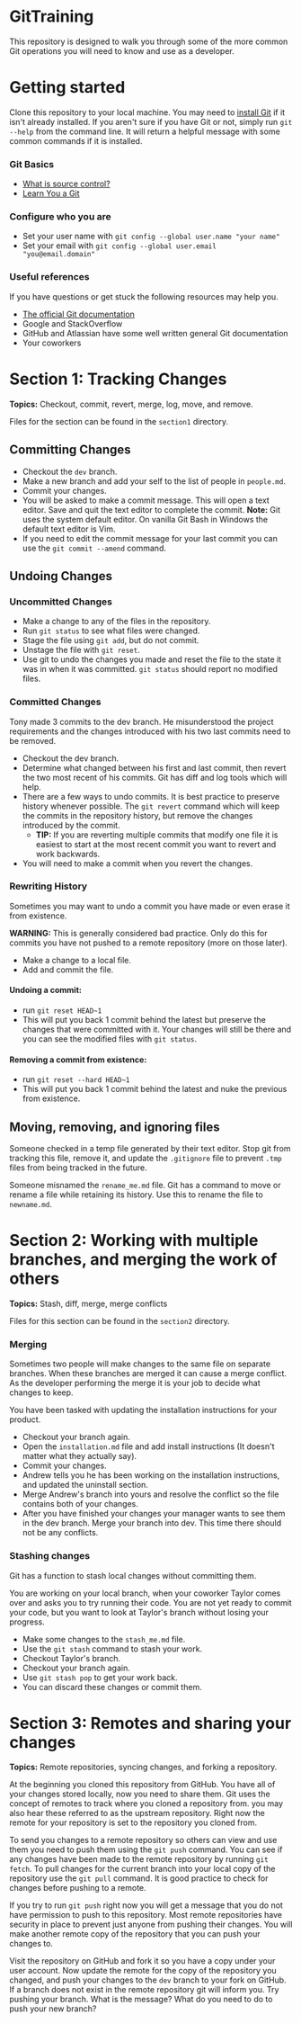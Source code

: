 # GitTraining

This repository is designed to walk you through some of the more common Git operations you will need to know and use as a developer.

# Getting started
Clone this repository to your local machine. You may need to [install Git](https://git-scm.com/downloads) if it isn't already installed.
If you aren't sure if you have Git or not, simply run `git --help` from the command line.
It will return a helpful message with some common commands if it is installed.


### Git Basics
* [What is source control?](http://slides.com/justinc/deck#/)
* [Learn You a Git](http://slides.com/justinc/learn-you-a-git#/)

### Configure who you are
- Set your user name with `git config --global user.name "your name"`
- Set your email with `git config --global user.email "you@email.domain"`

### Useful references
If you have questions or get stuck the following resources may help you.

- [The official Git documentation](https://git-scm.com/docs)
- Google and StackOverflow
- GitHub and Atlassian have some well written general Git documentation
- Your coworkers


# Section 1: Tracking Changes
**Topics:** Checkout, commit, revert, merge, log, move, and remove.

Files for the section can be found in the `section1` directory.

## Committing Changes
- Checkout the `dev` branch.
- Make a new branch and add your self to the list of people in `people.md`.
- Commit your changes.
- You will be asked to make a commit message. This will open a text editor. Save and quit the text editor to complete the commit. **Note:** Git uses the system default editor. On vanilla Git Bash in Windows the default text editor is Vim.
- If you need to edit the commit message for your last commit you can use the `git commit --amend` command.

## Undoing Changes

### Uncommitted Changes
- Make a change to any of the files in the repository.
- Run `git status` to see what files were changed.
- Stage the file using `git add`, but do not commit.
- Unstage the file with `git reset`.
- Use git to undo the changes you made and reset the file to the state it was in when it was committed. `git status` should report no modified files.


### Committed Changes
Tony made 3 commits to the dev branch. He misunderstood the project requirements and the changes introduced with his two last commits need to be removed.
- Checkout the dev branch.
- Determine what changed between his first and last commit, then revert the two most recent of his commits. Git has diff and log tools which will help.
- There are a few ways to undo commits. It is best practice to preserve history whenever possible. The `git revert` command which will keep the commits in the repository history, but remove the changes introduced by the commit.
    - **TIP:** If you are reverting multiple commits that modify one file it is easiest to start at the most recent commit you want to revert and work backwards.
- You will need to make a commit when you revert the changes.

### Rewriting History
Sometimes you may want to undo a commit you have made or even erase it from existence. 

**WARNING:** This is generally considered bad practice. Only do this for commits you have not pushed to a remote repository (more on those later).

- Make a change to a local file.
- Add and commit the file.

#### Undoing a commit:
- run `git reset HEAD~1`
- This will put you back 1 commit behind the latest but preserve the changes that were committed with it. Your changes will still be there and you can see the modified files with `git status`.

#### Removing a commit from existence:
- run `git reset --hard HEAD~1`
- This will put you back 1 commit behind the latest and nuke the previous from existence.


## Moving, removing, and ignoring files
Someone checked in a temp file generated by their text editor. Stop git from tracking this file, remove it, and update the `.gitignore` file to prevent `.tmp` files from being tracked in the future.

Someone misnamed the `rename_me.md` file. Git has a command to move or rename a file while retaining its history. Use this to rename the file to `newname.md`.

# Section 2: Working with multiple branches, and merging the work of others
**Topics:** Stash, diff, merge, merge conflicts

Files for this section can be found in the `section2` directory.

### Merging
Sometimes two people will make changes to the same file on separate branches. 
When these branches are merged it can cause a merge conflict. 
As the developer performing the merge it is your job to decide what changes to keep.

You have been tasked with updating the installation instructions for your product.
- Checkout your branch again.
- Open the `installation.md` file and add install instructions (It doesn't matter what they actually say).
- Commit your changes.
- Andrew tells you he has been working on the installation instructions, and updated the uninstall section.
- Merge Andrew's branch into yours and resolve the conflict so the file contains both of your changes.
- After you have finished your changes your manager wants to see them in the dev branch. Merge your branch into dev. This time there should not be any conflicts.

### Stashing changes
Git has a function to stash local changes without committing them.

You are working on your local branch, when your coworker Taylor comes over and asks you to try running their code. You are not yet ready to commit your code, but you want to look at Taylor's branch without losing your progress.
- Make some changes to the `stash_me.md` file.
- Use the `git stash` command to stash your work.
- Checkout Taylor's branch.
- Checkout your branch again.
- Use `git stash pop` to get your work back.
- You can discard these changes or commit them.


# Section 3: Remotes and sharing your changes
**Topics:** Remote repositories, syncing changes, and forking a repository.

At the beginning you cloned this repository from GitHub. You have all of your changes stored locally, now you need to share them. 
Git uses the concept of remotes to track where you cloned a repository from. you may also hear these referred to as the upstream repository. 
Right now the remote for your repository is set to the repository you cloned from.

To send you changes to a remote repository so others can view and use them you need to push them using the `git push` command. 
You can see if any changes have been made to the remote repository by running `git fetch`. 
To pull changes for the current branch into your local copy of the repository use the `git pull` command.
It is good practice to check for changes before pushing to a remote.

If you try to run `git push` right now you will get a message that you do not have permission to push to this repository. Most remote repositories have security in place to prevent just anyone from pushing their changes. You will make another remote copy of the repository that you can push your changes to.

 Visit the repository on GitHub and fork it so you have a copy under your user account. 
 Now update the remote for the copy of the repository you changed, and push your changes to the `dev` branch to your fork on GitHub. 
 If a branch does not exist in the remote repository git will inform you.
 Try pushing your branch. What is the message? 
 What do you need to do to push your new branch?
